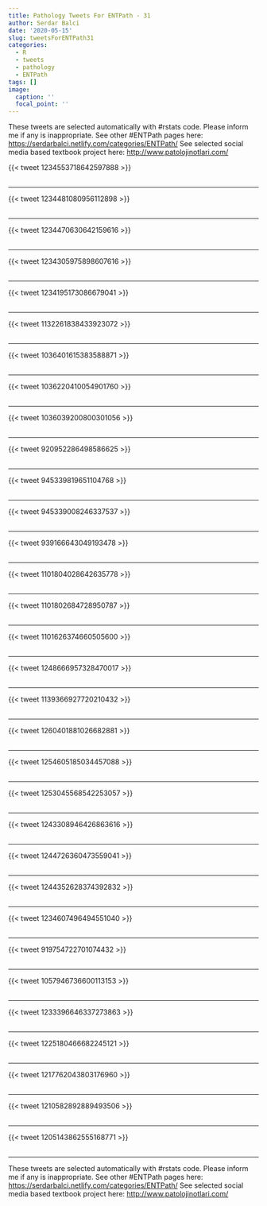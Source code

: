 ```yaml
---
title: Pathology Tweets For ENTPath - 31
author: Serdar Balci
date: '2020-05-15'
slug: tweetsForENTPath31
categories:
  - R
  - tweets
  - pathology
  - ENTPath
tags: []
image:
  caption: ''
  focal_point: ''
---
```



These tweets are selected automatically with #rstats code. Please inform me if any is inappropriate.
See other #ENTPath pages here: https://serdarbalci.netlify.com/categories/ENTPath/ 
See selected social media based textbook project here: http://www.patolojinotlari.com/

{{< tweet 1234553718642597888 >}}
<br>
<br>
<hr>
{{< tweet 1234481080956112898 >}}
<br>
<br>
<hr>
{{< tweet 1234470630642159616 >}}
<br>
<br>
<hr>
{{< tweet 1234305975898607616 >}}
<br>
<br>
<hr>
{{< tweet 1234195173086679041 >}}
<br>
<br>
<hr>
{{< tweet 1132261838433923072 >}}
<br>
<br>
<hr>
{{< tweet 1036401615383588871 >}}
<br>
<br>
<hr>
{{< tweet 1036220410054901760 >}}
<br>
<br>
<hr>
{{< tweet 1036039200800301056 >}}
<br>
<br>
<hr>
{{< tweet 920952286498586625 >}}
<br>
<br>
<hr>
{{< tweet 945339819651104768 >}}
<br>
<br>
<hr>
{{< tweet 945339008246337537 >}}
<br>
<br>
<hr>
{{< tweet 939166643049193478 >}}
<br>
<br>
<hr>
{{< tweet 1101804028642635778 >}}
<br>
<br>
<hr>
{{< tweet 1101802684728950787 >}}
<br>
<br>
<hr>
{{< tweet 1101626374660505600 >}}
<br>
<br>
<hr>
{{< tweet 1248666957328470017 >}}
<br>
<br>
<hr>
{{< tweet 1139366927720210432 >}}
<br>
<br>
<hr>
{{< tweet 1260401881026682881 >}}
<br>
<br>
<hr>
{{< tweet 1254605185034457088 >}}
<br>
<br>
<hr>
{{< tweet 1253045568542253057 >}}
<br>
<br>
<hr>
{{< tweet 1243308946426863616 >}}
<br>
<br>
<hr>
{{< tweet 1244726360473559041 >}}
<br>
<br>
<hr>
{{< tweet 1244352628374392832 >}}
<br>
<br>
<hr>
{{< tweet 1234607496494551040 >}}
<br>
<br>
<hr>
{{< tweet 919754722701074432 >}}
<br>
<br>
<hr>
{{< tweet 1057946736600113153 >}}
<br>
<br>
<hr>
{{< tweet 1233396646337273863 >}}
<br>
<br>
<hr>
{{< tweet 1225180466682245121 >}}
<br>
<br>
<hr>
{{< tweet 1217762043803176960 >}}
<br>
<br>
<hr>
{{< tweet 1210582892889493506 >}}
<br>
<br>
<hr>
{{< tweet 1205143862555168771 >}}
<br>
<br>
<hr>


These tweets are selected automatically with #rstats code. Please inform me if any is inappropriate.
See other #ENTPath pages here: https://serdarbalci.netlify.com/categories/ENTPath/ 
See selected social media based textbook project here: http://www.patolojinotlari.com/
